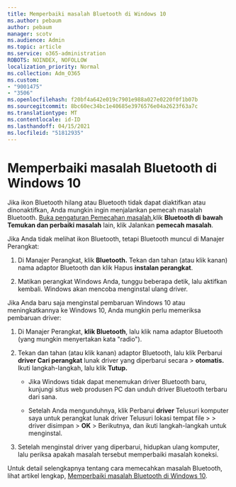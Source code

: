```yaml
---
title: Memperbaiki masalah Bluetooth di Windows 10
ms.author: pebaum
author: pebaum
manager: scotv
ms.audience: Admin
ms.topic: article
ms.service: o365-administration
ROBOTS: NOINDEX, NOFOLLOW
localization_priority: Normal
ms.collection: Adm_O365
ms.custom:
- "9001475"
- "3506"
ms.openlocfilehash: f20bf4a642e019c7901e988a027e0220f0f1b07b
ms.sourcegitcommit: 8bc60ec34bc1e40685e3976576e04a2623f63a7c
ms.translationtype: MT
ms.contentlocale: id-ID
ms.lasthandoff: 04/15/2021
ms.locfileid: "51812935"
---
```

# <a name="fix-bluetooth-problems-in-windows-10"></a>Memperbaiki masalah Bluetooth di Windows 10

Jika ikon Bluetooth hilang atau Bluetooth tidak dapat diaktifkan atau dinonaktifkan, Anda mungkin ingin menjalankan pemecah masalah Bluetooth. [Buka pengaturan Pemecahan masalah,](ms-settings:troubleshoot)klik **Bluetooth di** **bawah Temukan dan perbaiki masalah** lain, klik Jalankan **pemecah masalah**.

Jika Anda tidak melihat ikon Bluetooth, tetapi Bluetooth muncul di Manajer Perangkat:

1. Di Manajer Perangkat, klik **Bluetooth.** Tekan dan tahan (atau klik kanan) nama adaptor Bluetooth dan klik Hapus **instalan perangkat**.

2. Matikan perangkat Windows Anda, tunggu beberapa detik, lalu aktifkan kembali. Windows akan mencoba menginstal ulang driver.

Jika Anda baru saja menginstal pembaruan Windows 10 atau meningkatkannya ke Windows 10, Anda mungkin perlu memeriksa pembaruan driver:

1. Di Manajer Perangkat, **klik Bluetooth**, lalu klik nama adaptor Bluetooth (yang mungkin menyertakan kata "radio").

2. Tekan dan tahan (atau klik kanan) adaptor Bluetooth, lalu klik Perbarui **driver Cari perangkat** lunak driver yang diperbarui secara  >  **otomatis.** Ikuti langkah-langkah, lalu klik **Tutup.**

      - Jika Windows tidak dapat menemukan driver Bluetooth baru, kunjungi situs web produsen PC dan unduh driver Bluetooth terbaru dari sana.

    - Setelah Anda mengunduhnya, klik Perbarui **driver** Telusuri komputer saya untuk perangkat lunak driver Telusuri lokasi tempat file  >    >   driver disimpan > **OK**  >  Berikutnya, dan ikuti langkah-langkah untuk menginstal.

3. Setelah menginstal driver yang diperbarui, hidupkan ulang komputer, lalu periksa apakah masalah tersebut memperbaiki masalah koneksi.

Untuk detail selengkapnya tentang cara memecahkan masalah Bluetooth, lihat artikel lengkap, [Memperbaiki masalah Bluetooth di Windows 10](https://support.microsoft.com/help/14169/windows-10-fix-bluetooth-problems).
